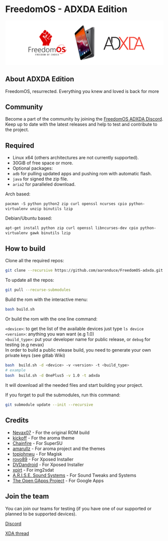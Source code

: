 # FreedomOS - ADXDA Edition

![alt text](assets/media/banners/FreedomxADXDA.png)

## About ADXDA Edition

FreedomOS, resurrected. Everything you knew and loved is back for more

## Community

Become a part of the community by joining the [FreedomOS ADXDA Discord](https://discord.gg/pgxRgXJ). Keep up to date with the latest releases and help to test and contribute to the project.

## Required
- Linux x64 (others architectures are not currently supported).
- 30GiB of free space or more.
- Optional packages:
- `adb` for pulling updated apps and pushing rom with automatic flash.
- `java` for signed the zip file.
- `aria2` for paralleled download.

Arch based:
```
pacman -S python python2 zip curl openssl ncurses cpio python-virtualenv unzip binutils lzip
```

Debian/Ubuntu based:
```
apt-get install python zip curl openssl libncurses-dev cpio python-virtualenv gawk binutils lzip
```

## How to build

Clone all the required repos:
```bash
git clone --recursive https://github.com/aaronduce/FreedomOS-adxda.git
```
To update all the repos:
```bash
git pull --recurse-submodules
```
Build the rom with the interactive menu:
```bash
bash build.sh
```

Or build the rom with the one line command:

`<device>`: to get the list of the available devices just type `ls device`  
`<version>`: anything you wan want (e.g 1.0)  
`<build_type>`: put your developer name for public release, or `debug` for testing (e.g nevax)  
In order to build a public release build, you need to generate your own private keys (see gitlab Wiki)
```bash
bash  build.sh -d <device> -v <version> -t <build_type>
# example
bash  build.sh -d OnePlus5 -v 1.0 -t adxda
```

It will download all the needed files and start building your project.

If you forget to pull the submodules, run this command:
```bash
git submodule update --init --recursive
```

## Credits
- [Nevax07](https://gitlab.com/Nevax/FreedomOS) - For the original ROM build
- [kickoff](https://forum.xda-developers.com/member.php?u=498688) - For the aroma theme
- [Chainfire](https://forum.xda-developers.com/member.php?u=631273) - For SuperSU
- [amarullz](https://forum.xda-developers.com/member.php?u=402300) - For aroma project and the themes
- [topjohnwu](https://forum.xda-developers.com/member.php?u=4470081) - For Magisk
- [rovo89](https://forum.xda-developers.com/member.php?u=4419114) - For Xposed Installer
- [DVDandroid](https://forum.xda-developers.com/member.php?u=5345056) - For Xposed Installer
- [xpirt](https://forum.xda-developers.com/member.php?u=5132229) - For img2sdat
- [A.R.I.S.E. Sound Systems](https://forum.xda-developers.com/member.php?u=7433324) - For Sound Tweaks and Systems
- [The Open GApps Project](https://opengapps.org) - For Google Apps

## Join the team
You can join our teams for testing (if you have one of our supported or planned to be supported devices). 

[Discord](https://discord.gg/pgxRgXJ)

[XDA thread](http://forum.xda-developers.com/oneplus-3/development/rom-freedomos-1-0-t3409348)
